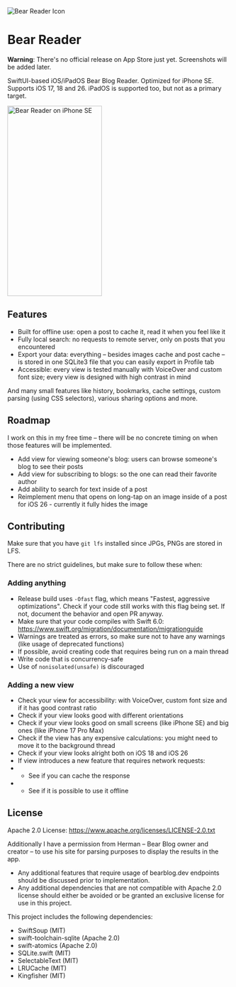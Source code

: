 <picture>
  <source srcset="https://github.com/user-attachments/assets/5e018657-7d15-490e-86a6-a17af44ec439" media="(prefers-color-scheme: light)"/>
  <source srcset="https://github.com/user-attachments/assets/54cd9377-dbdf-4692-b6ff-da3b985becfd" media="(prefers-color-scheme: dark)"/>
  <img src="https://github.com/user-attachments/assets/54cd9377-dbdf-4692-b6ff-da3b985becfd" alt="Bear Reader Icon"/>
</picture>

# Bear Reader

**Warning**: There's no official release on App Store just yet. Screenshots will be added later.

SwiftUI-based iOS/iPadOS Bear Blog Reader. Optimized for iPhone SE. Supports iOS 17, 18 and 26. iPadOS is supported too, but not as a primary target.

<picture>
  <source width="213" height="429" srcset="https://github.com/user-attachments/assets/1e698187-c4bc-4acb-8c29-469a1fecba65" media="(prefers-color-scheme: light)"/>
  <source width="213" height="429" srcset="https://github.com/user-attachments/assets/dda95386-bdb0-48f4-a886-68afbf21d3e0" media="(prefers-color-scheme: dark)"/>
  <img width="213" height="429" alt="Bear Reader on iPhone SE" srcset="https://github.com/user-attachments/assets/1e698187-c4bc-4acb-8c29-469a1fecba65"/>
</picture>

## Features


- Built for offline use: open a post to cache it, read it when you feel like it
- Fully local search: no requests to remote server, only on posts that you encountered
- Export your data: everything – besides images cache and post cache – is stored in one SQLite3 file that you can easily export in Profile tab
- Accessible: every view is tested manually with VoiceOver and custom font size; every view is designed with high contrast in mind

And many small features like history, bookmarks, cache settings, custom parsing (using CSS selectors), various sharing options and more.

## Roadmap

I work on this in my free time – there will be no concrete timing on when those features will be implemented.

- Add view for viewing someone's blog: users can browse someone's blog to see their posts
- Add view for subscribing to blogs: so the one can read their favorite author
- Add ability to search for text inside of a post
- Reimplement menu that opens on long-tap on an image inside of a post for iOS 26 - currently it fully hides the image

## Contributing

Make sure that you have `git lfs` installed since JPGs, PNGs are stored in LFS.

There are no strict guidelines, but make sure to follow these when:

### Adding anything

- Release build uses `-Ofast` flag, which means "Fastest, aggressive optimizations". Check if your code still works with this flag being set. If not, document the behavior and open PR anyway.
- Make sure that your code compiles with Swift 6.0: https://www.swift.org/migration/documentation/migrationguide
- Warnings are treated as errors, so make sure not to have any warnings (like usage of deprecated functions)
- If possible, avoid creating code that requires being run on a main thread
- Write code that is concurrency-safe
- Use of `nonisolated(unsafe)` is discouraged

### Adding a new view

- Check your view for accessibility: with VoiceOver, custom font size and if it has good contrast ratio
- Check if your view looks good with different orientations
- Check if your view looks good on small screens (like iPhone SE) and big ones (like iPhone 17 Pro Max)
- Check if the view has any expensive calculations: you might need to move it to the background thread
- Check if your view looks alright both on iOS 18 and iOS 26
- If view introduces a new feature that requires network requests: 
- - See if you can cache the response
- - See if it is possible to use it offline

## License

Apache 2.0 License: https://www.apache.org/licenses/LICENSE-2.0.txt

Additionally I have a permission from Herman – Bear Blog owner and creator – to use his site for parsing purposes to display the results in the app.

- Any additional features that require usage of bearblog.dev endpoints should be discussed prior to implementation.
- Any additional dependencies that are not compatible with Apache 2.0 license should either be avoided or be granted an exclusive license for use in this project.

This project includes the following dependencies:

- SwiftSoup (MIT)
- swift-toolchain-sqlite (Apache 2.0)
- swift-atomics (Apache 2.0)
- SQLite.swift (MIT)
- SelectableText (MIT)
- LRUCache (MIT)
- Kingfisher (MIT)
